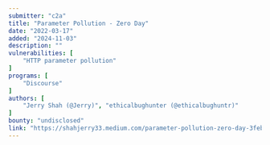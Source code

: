 ```yaml
---
submitter: "c2a"
title: "Parameter Pollution - Zero Day"
date: "2022-03-17"
added: "2024-11-03"
description: ""
vulnerabilities: [
    "HTTP parameter pollution"
]
programs: [
    "Discourse"
]
authors: [
    "Jerry Shah (@Jerry)", "ethicalbughunter (@ethicalbughuntr)"
]
bounty: "undisclosed"
link: "https://shahjerry33.medium.com/parameter-pollution-zero-day-3feb86ee8a02"
---
```




